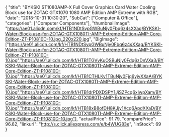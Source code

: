 {
	"title": "BYKSKI ST1080AMP-X Full Cover Graphics Card Water Cooling Block use for ZOTAC GTX1070 1080 AMP Edition  AMP Extreme with RGB",
	"date": "2018-10-31 10:30:20",
	"SubCat": ["Computer & Office"],
	"categories": ["Computer Components"],
	"thumbnailImage": "https://ae01.alicdn.com/kf/HTB1NDtSvpGWBuNjy0Fbq6z4sXXag/BYKSKI-Water-Block-use-for-ZOTAC-GTX1080TI-AMP-Extreme-Edition-AMP-Core-Edition-ZT-P10810D-10.jpg_220x220.jpg",
	"BigImage": ["https://ae01.alicdn.com/kf/HTB1NDtSvpGWBuNjy0Fbq6z4sXXag/BYKSKI-Water-Block-use-for-ZOTAC-GTX1080TI-AMP-Extreme-Edition-AMP-Core-Edition-ZT-P10810D-10.jpg","https://ae01.alicdn.com/kf/HTB1TGVvKuOSBuNjy0Fdq6zDnVXa3/BYKSKI-Water-Block-use-for-ZOTAC-GTX1080TI-AMP-Extreme-Edition-AMP-Core-Edition-ZT-P10810D-10.jpg","https://ae01.alicdn.com/kf/HTB1CTHLKv1TBuNjy0Fjq6yjyXXaA/BYKSKI-Water-Block-use-for-ZOTAC-GTX1080TI-AMP-Extreme-Edition-AMP-Core-Edition-ZT-P10810D-10.jpg","https://ae01.alicdn.com/kf/HTB1drPDXDSPY1JjSZPcq6xIwpXam/BYKSKI-Water-Block-use-for-ZOTAC-GTX1080TI-AMP-Extreme-Edition-AMP-Core-Edition-ZT-P10810D-10.jpg","https://ae01.alicdn.com/kf/HTB18xB8ofDH8KJjy1Xcq6ApdXXaD/BYKSKI-Water-Block-use-for-ZOTAC-GTX1080TI-AMP-Extreme-Edition-AMP-Core-Edition-ZT-P10810D-10.jpg"],
	"actualPrice": 91.79,
	"comparePrice": 96.62,
	"linkurl": "http://s.click.aliexpress.com/e/b4WUG83e",
	"inStock": 69
}
